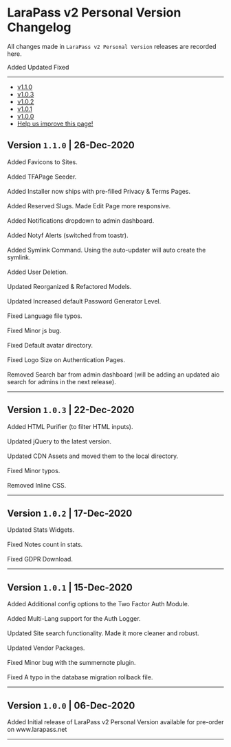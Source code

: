 # LaraPass v2 Personal Version Changelog

All changes made in `LaraPass v2 Personal Version` releases are recorded here.

<larecipe-badge type="success">Added</larecipe-badge>
<larecipe-badge type="warning">Updated</larecipe-badge>
<larecipe-badge type="danger">Fixed</larecipe-badge>

---

- [v1.1.0](#1.103)
- [v1.0.3](#1.0.3)
- [v1.0.2](#1.0.2)
- [v1.0.1](#1.0.1)
- [v1.0.0](#1.0.0)
- [<a href="https://github.com/larapass/docs/edit/master/resources/docs/personal/changelog.md" target="_blank"><i class="fa fa-edit"></i> Help us improve this page!</a>](#)

<a name="1.1.0"></a>
## Version **`1.1.0`** | 26-Dec-2020

<larecipe-card>
	<larecipe-badge type="success">Added</larecipe-badge> Favicons to Sites.<br/><br/>
	<larecipe-badge type="success">Added</larecipe-badge> TFAPage Seeder.<br/><br/>
	<larecipe-badge type="success">Added</larecipe-badge> Installer now ships with pre-filled Privacy & Terms Pages.<br/><br/>
	<larecipe-badge type="success">Added</larecipe-badge> Reserved Slugs. Made Edit Page more responsive.<br/><br/>
	<larecipe-badge type="success">Added</larecipe-badge> Notifications dropdown to admin dashboard.<br/><br/>
	<larecipe-badge type="success">Added</larecipe-badge> Notyf Alerts (switched from toastr).<br/><br/>
	<larecipe-badge type="success">Added</larecipe-badge> Symlink Command. Using the auto-updater will auto create the symlink.<br/><br/>
	<larecipe-badge type="success">Added</larecipe-badge> User Deletion.<br/><br/>
	<larecipe-badge type="warning">Updated</larecipe-badge> Reorganized & Refactored Models.<br/><br/>
	<larecipe-badge type="warning">Updated</larecipe-badge> Increased default Password Generator Level.<br/><br/>
	<larecipe-badge type="danger">Fixed</larecipe-badge> Language file typos.<br/><br/>
	<larecipe-badge type="danger">Fixed</larecipe-badge> Minor js bug.<br/><br/>
	<larecipe-badge type="danger">Fixed</larecipe-badge> Default avatar directory.<br/><br/>
	<larecipe-badge type="danger">Fixed</larecipe-badge> Logo Size on Authentication Pages.<br/><br/>
	<larecipe-badge type="danger">Removed</larecipe-badge> Search bar from admin dashboard (will be adding an updated aio search for admins in the next release).
</larecipe-card>

---

<a name="1.0.3"></a>
## Version **`1.0.3`** | 22-Dec-2020

<larecipe-card>
	<larecipe-badge type="success">Added</larecipe-badge> HTML Purifier (to filter HTML inputs).<br/><br/>
	<larecipe-badge type="warning">Updated</larecipe-badge> jQuery to the latest version.<br/><br/>
	<larecipe-badge type="warning">Updated</larecipe-badge> CDN Assets and moved them to the local directory.<br/><br/>
	<larecipe-badge type="danger">Fixed</larecipe-badge> Minor typos.<br/><br/>
	<larecipe-badge type="danger">Removed</larecipe-badge> Inline CSS.
</larecipe-card>

---

<a name="1.0.2"></a>
## Version **`1.0.2`** | 17-Dec-2020

<larecipe-card>
	<larecipe-badge type="warning">Updated</larecipe-badge> Stats Widgets.<br/><br/>
	<larecipe-badge type="danger">Fixed</larecipe-badge> Notes count in stats.<br/><br/>
	<larecipe-badge type="danger">Fixed</larecipe-badge> GDPR Download.
</larecipe-card>

---

<a name="1.0.1"></a>
## Version **`1.0.1`** | 15-Dec-2020

<larecipe-card>
	<larecipe-badge type="success">Added</larecipe-badge> Additional config options to the Two Factor Auth Module.<br/><br/>  
	<larecipe-badge type="success">Added</larecipe-badge> Multi-Lang support for the Auth Logger.<br/><br/> 
	<larecipe-badge type="warning">Updated</larecipe-badge> Site search functionality. Made it more cleaner and robust.<br/><br/>
	<larecipe-badge type="warning">Updated</larecipe-badge> Vendor Packages.<br/><br/>
	<larecipe-badge type="danger">Fixed</larecipe-badge> Minor bug with the summernote plugin.<br/><br/>
	<larecipe-badge type="danger">Fixed</larecipe-badge> A typo in the database migration rollback file.
</larecipe-card>

---

<a name="1.0.0"></a>
## Version **`1.0.0`** | 06-Dec-2020

<larecipe-card>
	<larecipe-badge type="success">Added</larecipe-badge> Initial release of LaraPass v2 Personal Version available for pre-order on www.larapass.net<br/>
</larecipe-card>

---
